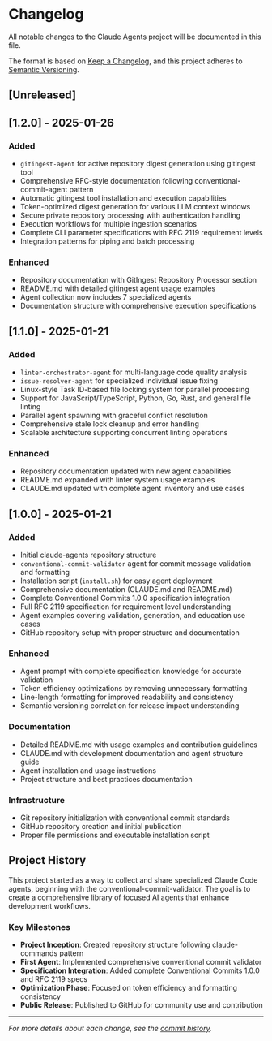 # Changelog

All notable changes to the Claude Agents project will be documented in this file.

The format is based on [Keep a Changelog](https://keepachangelog.com/en/1.0.0/),
and this project adheres to [Semantic Versioning](https://semver.org/spec/v2.0.0.html).

## [Unreleased]

## [1.2.0] - 2025-01-26

### Added
- `gitingest-agent` for active repository digest generation using gitingest tool
- Comprehensive RFC-style documentation following conventional-commit-agent pattern
- Automatic gitingest tool installation and execution capabilities
- Token-optimized digest generation for various LLM context windows
- Secure private repository processing with authentication handling
- Execution workflows for multiple ingestion scenarios
- Complete CLI parameter specifications with RFC 2119 requirement levels
- Integration patterns for piping and batch processing

### Enhanced
- Repository documentation with GitIngest Repository Processor section
- README.md with detailed gitingest agent usage examples
- Agent collection now includes 7 specialized agents
- Documentation structure with comprehensive execution specifications

## [1.1.0] - 2025-01-21

### Added
- `linter-orchestrator-agent` for multi-language code quality analysis
- `issue-resolver-agent` for specialized individual issue fixing
- Linux-style Task ID-based file locking system for parallel processing
- Support for JavaScript/TypeScript, Python, Go, Rust, and general file linting
- Parallel agent spawning with graceful conflict resolution
- Comprehensive stale lock cleanup and error handling
- Scalable architecture supporting concurrent linting operations

### Enhanced
- Repository documentation updated with new agent capabilities
- README.md expanded with linter system usage examples
- CLAUDE.md updated with complete agent inventory and use cases

## [1.0.0] - 2025-01-21

### Added
- Initial claude-agents repository structure
- `conventional-commit-validator` agent for commit message validation and formatting
- Installation script (`install.sh`) for easy agent deployment
- Comprehensive documentation (CLAUDE.md and README.md)
- Complete Conventional Commits 1.0.0 specification integration
- Full RFC 2119 specification for requirement level understanding
- Agent examples covering validation, generation, and education use cases
- GitHub repository setup with proper structure and documentation

### Enhanced
- Agent prompt with complete specification knowledge for accurate validation
- Token efficiency optimizations by removing unnecessary formatting
- Line-length formatting for improved readability and consistency
- Semantic versioning correlation for release impact understanding

### Documentation
- Detailed README.md with usage examples and contribution guidelines
- CLAUDE.md with development documentation and agent structure guide
- Agent installation and usage instructions
- Project structure and best practices documentation

### Infrastructure
- Git repository initialization with conventional commit standards
- GitHub repository creation and initial publication
- Proper file permissions and executable installation script

## Project History

This project started as a way to collect and share specialized Claude Code agents, beginning with the conventional-commit-validator. The goal is to create a comprehensive library of focused AI agents that enhance development workflows.

### Key Milestones
- **Project Inception**: Created repository structure following claude-commands pattern
- **First Agent**: Implemented comprehensive conventional commit validator
- **Specification Integration**: Added complete Conventional Commits 1.0.0 and RFC 2119 specs
- **Optimization Phase**: Focused on token efficiency and formatting consistency
- **Public Release**: Published to GitHub for community use and contribution

---

*For more details about each change, see the [commit history](https://github.com/MOlechowski/claude-agents/commits/master).*
